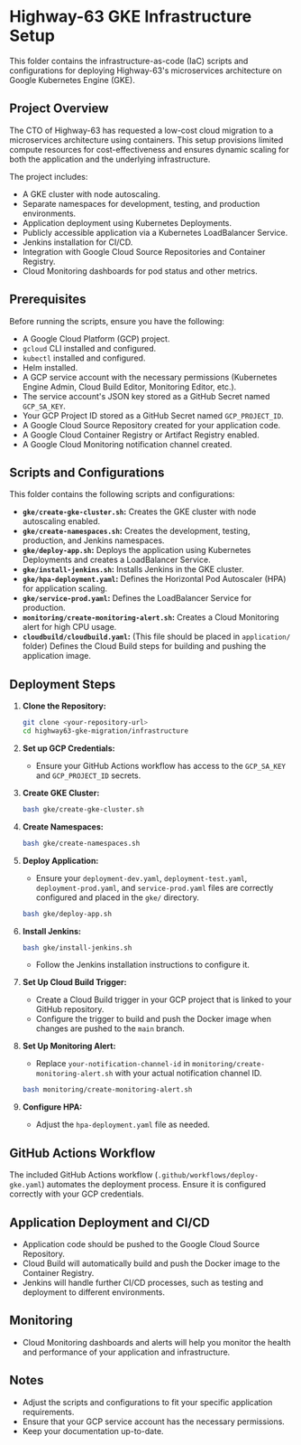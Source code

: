 # Highway-63 GKE Infrastructure Setup

This folder contains the infrastructure-as-code (IaC) scripts and configurations for deploying Highway-63's microservices architecture on Google Kubernetes Engine (GKE).

## Project Overview

The CTO of Highway-63 has requested a low-cost cloud migration to a microservices architecture using containers. This setup provisions limited compute resources for cost-effectiveness and ensures dynamic scaling for both the application and the underlying infrastructure.

The project includes:

* A GKE cluster with node autoscaling.
* Separate namespaces for development, testing, and production environments.
* Application deployment using Kubernetes Deployments.
* Publicly accessible application via a Kubernetes LoadBalancer Service.
* Jenkins installation for CI/CD.
* Integration with Google Cloud Source Repositories and Container Registry.
* Cloud Monitoring dashboards for pod status and other metrics.

## Prerequisites

Before running the scripts, ensure you have the following:

* A Google Cloud Platform (GCP) project.
* `gcloud` CLI installed and configured.
* `kubectl` installed and configured.
* Helm installed.
* A GCP service account with the necessary permissions (Kubernetes Engine Admin, Cloud Build Editor, Monitoring Editor, etc.).
* The service account's JSON key stored as a GitHub Secret named `GCP_SA_KEY`.
* Your GCP Project ID stored as a GitHub Secret named `GCP_PROJECT_ID`.
* A Google Cloud Source Repository created for your application code.
* A Google Cloud Container Registry or Artifact Registry enabled.
* A Google Cloud Monitoring notification channel created.

## Scripts and Configurations

This folder contains the following scripts and configurations:

* **`gke/create-gke-cluster.sh`:** Creates the GKE cluster with node autoscaling enabled.
* **`gke/create-namespaces.sh`:** Creates the development, testing, production, and Jenkins namespaces.
* **`gke/deploy-app.sh`:** Deploys the application using Kubernetes Deployments and creates a LoadBalancer Service.
* **`gke/install-jenkins.sh`:** Installs Jenkins in the GKE cluster.
* **`gke/hpa-deployment.yaml`:** Defines the Horizontal Pod Autoscaler (HPA) for application scaling.
* **`gke/service-prod.yaml`:** Defines the LoadBalancer Service for production.
* **`monitoring/create-monitoring-alert.sh`:** Creates a Cloud Monitoring alert for high CPU usage.
* **`cloudbuild/cloudbuild.yaml`:** (This file should be placed in `application/` folder) Defines the Cloud Build steps for building and pushing the application image.

## Deployment Steps

1.  **Clone the Repository:**
    ```bash
    git clone <your-repository-url>
    cd highway63-gke-migration/infrastructure
    ```

2.  **Set up GCP Credentials:**
    * Ensure your GitHub Actions workflow has access to the `GCP_SA_KEY` and `GCP_PROJECT_ID` secrets.

3.  **Create GKE Cluster:**
    ```bash
    bash gke/create-gke-cluster.sh
    ```

4.  **Create Namespaces:**
    ```bash
    bash gke/create-namespaces.sh
    ```

5.  **Deploy Application:**
    * Ensure your `deployment-dev.yaml`, `deployment-test.yaml`, `deployment-prod.yaml`, and `service-prod.yaml` files are correctly configured and placed in the `gke/` directory.
    ```bash
    bash gke/deploy-app.sh
    ```

6.  **Install Jenkins:**
    ```bash
    bash gke/install-jenkins.sh
    ```
    * Follow the Jenkins installation instructions to configure it.

7.  **Set Up Cloud Build Trigger:**
    * Create a Cloud Build trigger in your GCP project that is linked to your GitHub repository.
    * Configure the trigger to build and push the Docker image when changes are pushed to the `main` branch.

8.  **Set Up Monitoring Alert:**
    * Replace `your-notification-channel-id` in `monitoring/create-monitoring-alert.sh` with your actual notification channel ID.
    ```bash
    bash monitoring/create-monitoring-alert.sh
    ```

9.  **Configure HPA:**
    * Adjust the `hpa-deployment.yaml` file as needed.

## GitHub Actions Workflow

The included GitHub Actions workflow (`.github/workflows/deploy-gke.yaml`) automates the deployment process. Ensure it is configured correctly with your GCP credentials.

## Application Deployment and CI/CD

* Application code should be pushed to the Google Cloud Source Repository.
* Cloud Build will automatically build and push the Docker image to the Container Registry.
* Jenkins will handle further CI/CD processes, such as testing and deployment to different environments.

## Monitoring

* Cloud Monitoring dashboards and alerts will help you monitor the health and performance of your application and infrastructure.

## Notes

* Adjust the scripts and configurations to fit your specific application requirements.
* Ensure that your GCP service account has the necessary permissions.
* Keep your documentation up-to-date.
